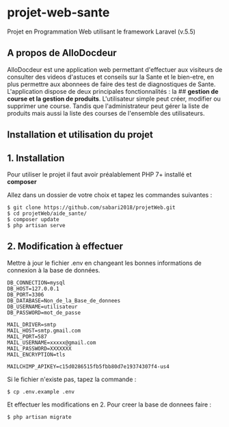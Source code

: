 # projet-web-sante
Projet en Programmation Web utilisant le framework Laravel (v.5.5)
## A propos de AlloDocdeur

AlloDocdeur est une application web permettant d'effectuer aux visiteurs de consulter des videos d'astuces et conseils sur la Sante et le bien-etre, en plus permettre aux abonnees de faire des test de diagnostiques de Sante. 
L'application dispose de deux principales fonctionnalités : la ## <b>gestion de course et la gestion de produits</b>. 
L'utilisateur simple peut créer, modifier ou supprimer une course. Tandis que l'administrateur peut gérer la liste de produits mais aussi la liste des courses de l'ensemble des utilisateurs.

## Installation et  utilisation du projet
## 1. Installation
Pour utiliser le projet il faut avoir préalablement PHP 7+ installé et **composer**

Allez dans un dossier de votre choix et tapez les commandes suivantes :
```
$ git clone https://github.com/sabari2018/projetWeb.git
$ cd projetWeb/aide_sante/
$ composer update
$ php artisan serve
```
## 2. Modification à effectuer
Mettre à jour le fichier .env en changeant les bonnes informations de connexion à la base de données.
```
DB_CONNECTION=mysql
DB_HOST=127.0.0.1
DB_PORT=3306
DB_DATABASE=Non_de_la_Base_de_donnees
DB_USERNAME=utilisateur
DB_PASSWORD=mot_de_passe

MAIL_DRIVER=smtp
MAIL_HOST=smtp.gmail.com
MAIL_PORT=587
MAIL_USERNAME=xxxxx@gmail.com
MAIL_PASSWORD=XXXXXXX
MAIL_ENCRYPTION=tls

MAILCHIMP_APIKEY=c15d0286515fb5fbb80d7e19374307f4-us4
```
Si le fichier n'existe pas, tapez la commande :

```
$ cp .env.example .env
```
Et effectuer les modifications en 2.
Pour creer la base de donnees faire :
```
$ php artisan migrate
```
